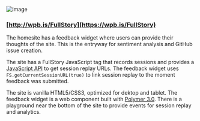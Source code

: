 ![image](https://user-images.githubusercontent.com/11197026/46587664-91b30d00-ca5d-11e8-9457-27696ea65372.png)

### [http://wpb.is/FullStory](https://wpb.is/FullStory)
The homesite has a feedback widget where users can provide their thoughts of the site. This is the entryway for sentiment analysis and GitHub issue creation. 

The site has a FullStory JavaScript tag that records sessions and provides a [JavaScript API](https://help.fullstory.com/develop-js) to get session replay URLs. The feedback widget uses `FS.getCurrentSessionURL(true)` to link session replay to the moment feedback was submitted.

The site is vanilla HTML5/CSS3, optimized for dektop and tablet. The feedback widget is a web component built with [Polymer 3.0](https://www.polymer-project.org/). There is a playground near the bottom of the site to provide events for session replay and analytics.
